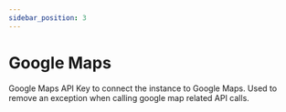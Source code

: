 ```yaml
---
sidebar_position: 3
---
```


# Google Maps

Google Maps API Key to connect the instance to Google Maps. Used to remove an exception when calling google map related API calls.
